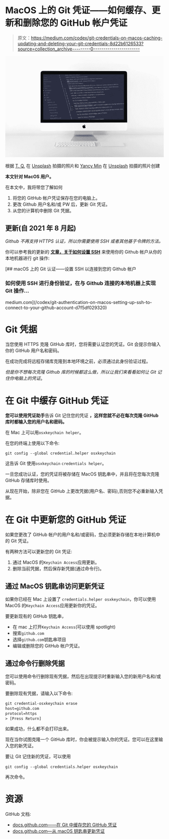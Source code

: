 # MacOS 上的 Git 凭证——如何缓存、更新和删除您的 GitHub 帐户凭证

> 原文：<https://medium.com/codex/git-credentials-on-macos-caching-updating-and-deleting-your-git-credentials-8d22b6126533?source=collection_archive---------0----------------------->

![](img/2eb4e4c283f8be06ff1435bbceeebef8.png)

根据 [T. Q.](https://unsplash.com/@tq_photos?utm_source=unsplash&utm_medium=referral&utm_content=creditCopyText) 在 [Unsplash](https://unsplash.com/s/photos/mac?utm_source=unsplash&utm_medium=referral&utm_content=creditCopyText) 拍摄的照片和 [Yancy Min](https://unsplash.com/@yancymin?utm_source=unsplash&utm_medium=referral&utm_content=creditCopyText) 在 [Unsplash](https://unsplash.com/s/photos/git?utm_source=unsplash&utm_medium=referral&utm_content=creditCopyText) 拍摄的照片创建

**本文针对 MacOS 用户。**

在本文中，我将带您了解如何

1.  将您的 GitHub 帐户凭证保存在您的电脑上。
2.  更改 Github 用户名和/或 PW 后，更新 Git 凭证。
3.  从您的计算机中删除 Git 凭据。

## 更新(自 2021 年 8 月起)

*Github 不再支持 HTTPS 认证，所以你需要使用 SSH 或者其他基于令牌的方法。*

你可以参考我的更新的 [**文章，关于如何设置 SSH**](/codex/git-authentication-on-macos-setting-up-ssh-to-connect-to-your-github-account-d7f5df029320) 来使用你的 Github 帐户从你的本地机器进行 git 操作:

[](/codex/git-authentication-on-macos-setting-up-ssh-to-connect-to-your-github-account-d7f5df029320) [## macOS 上的 Git 认证——设置 SSH 以连接到您的 Github 帐户

### 如何使用 SSH 进行身份验证，在与 Github 连接的本地机器上实现 Git 操作…

medium.com](/codex/git-authentication-on-macos-setting-up-ssh-to-connect-to-your-github-account-d7f5df029320) 

# Git 凭据

当您使用 HTTPS 克隆 GitHub 库时，您将需要认证您的凭证。Git 会提示你输入你的 GitHub 用户名和密码。

在成功完成将远程存储库克隆到本地环境之前，必须通过此身份验证过程。

*但是你不想每次克隆 Github 库的时候都这么做，所以让我们来看看如何让 Git 记住你电脑上的凭证*。

# 在 Git 中缓存 GitHub 凭证

**您可以使用凭证助手**告诉 Git 记住您的凭证 **，这样您就不必在每次克隆 GitHub 库时都输入您的用户名和密码。**

在 Mac 上可以用`osxkeychain helper`。

在您的终端上使用以下命令:

```
git config --global credential.helper osxkeychain
```

这告诉 Git 使用`osxkeychain` `credentials helper`。

一旦您成功认证，您的凭证将被存储在 MacOS 钥匙串中，并且将在您每次克隆 GitHub 存储库时使用。

从现在开始，除非您在 GitHub 上更改凭据(用户名、密码),否则您不必重新输入凭据。

# 在 Git 中更新您的 GitHub 凭证

如果您更改了 GitHub 帐户的用户名和/或密码，您必须更新存储在本地计算机中的 Git 凭证。

有两种方法可以更新您的 Git 凭证:

1.  通过 MacOS 的`Keychain Access`应用更新。
2.  删除当前凭据，然后保存新凭据(通过命令行)。

## 通过 MacOS 钥匙串访问更新凭证

如果你已经在 Mac 上设置了 `credentials.helper osxkeychain`，你可以使用 MacOS 的`Keychain Access`应用更新你的凭证。

要更新现有的 GitHub 钥匙串，

*   在 mac 上打开`Keychain Access`(可以使用 spotlight)
*   搜索`github.com`
*   选择`github.com`钥匙串项目
*   编辑或删除您的 GitHub 帐户凭证。

## 通过命令行删除凭据

您可以使用命令行删除现有凭据，然后在出现提示时重新输入您的新用户名和/或密码。

要删除现有凭据，请输入以下命令:

```
git credential-osxkeychain erase 
host=github.com 
protocol=https 
> [Press Return]
```

如果成功，什么都不会打印出来。

现在当你试图克隆一个 GitHub 库时，你会被提示输入你的凭证。您可以在这里输入您的新凭证。

要让 Git 记住新的凭证，可以使用

`git config --global credentials.helper osxkeychain`

再次命令。

# **资源**

GitHub 文档:

*   [docs.github.com——在 Git 中缓存您的 GitHub 凭证](https://docs.github.com/en/github/using-git/caching-your-github-credentials-in-git)
*   [docs.github.com—从 macOS 钥匙串更新凭证](https://docs.github.com/en/github/using-git/updating-credentials-from-the-macos-keychain)